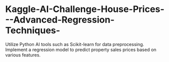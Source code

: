 # Kaggle-AI-Challenge-House-Prices---Advanced-Regression-Techniques-
Utilize Python AI tools such as Scikit-learn for data preprocessing. Implement a regression model to predict property sales  prices based on various features. 
